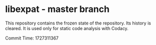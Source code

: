 # libexpat - master branch

This repository contains the frozen state of the repository.
Its history is cleared. It is used only for static code
analysis with Codacy.

Commit Time: 1727311367